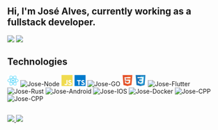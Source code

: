 ## Hi, I'm José Alves, currently working as a fullstack developer.


 
<div > 
  <a href = "mailto:a.sousajose@gmail.com"><img src="https://img.shields.io/badge/-Gmail-%23333?style=for-the-badge&logo=gmail&logoColor=white" target="_blank"></a>
  <a href="https://www.linkedin.com/in/netojose" target="_blank"><img src="https://img.shields.io/badge/-LinkedIn-%230077B5?style=for-the-badge&logo=linkedin&logoColor=white" target="_blank"></a> 
</div>
  
  ## Technologies
  
<div>
  <img alt="Jose-React" width="26px" src="https://raw.githubusercontent.com/devicons/devicon/master/icons/react/react-original.svg">
  <img alt="Jose-Node" width="26px" src="https://cdn.jsdelivr.net/gh/devicons/devicon/icons/nodejs/nodejs-original.svg" />
  <img alt="Jose-Js" width="26px" src="https://raw.githubusercontent.com/devicons/devicon/master/icons/javascript/javascript-plain.svg">
  <img alt="Jose-Ts" width="26px" src="https://raw.githubusercontent.com/devicons/devicon/master/icons/typescript/typescript-plain.svg">
  <img alt="Jose-GO" width="26px" src="https://cdn.jsdelivr.net/gh/devicons/devicon/icons/go/go-original.svg">
  <img alt="Jose-HTML" width="26px" src="https://raw.githubusercontent.com/devicons/devicon/master/icons/html5/html5-original.svg">
  <img alt="Jose-css" width="26px"   src="https://raw.githubusercontent.com/devicons/devicon/master/icons/css3/css3-original.svg">
  <img alt="Jose-Flutter" width="26px"   src="https://cdn.jsdelivr.net/gh/devicons/devicon/icons/flutter/flutter-original.svg" />
  <img alt="Jose-Rust"  width="26px" src="https://cdn.jsdelivr.net/gh/devicons/devicon/icons/rust/rust-plain.svg" />
  <img alt="Jose-Android" width="26px"  src="https://cdn.jsdelivr.net/gh/devicons/devicon/icons/android/android-original.svg" />
  <img alt="Jose-IOS" width="26px" src="https://cdn.jsdelivr.net/gh/devicons/devicon/icons/apple/apple-original.svg" />
  <img alt="Jose-Docker" width="26px"  src="https://cdn.jsdelivr.net/gh/devicons/devicon/icons/docker/docker-plain.svg" />
  <img alt="Jose-CPP" width="26px" src="https://cdn.jsdelivr.net/gh/devicons/devicon/icons/c/c-original.svg" />
  <img alt="Jose-CPP" width="26px" src="https://cdn.jsdelivr.net/gh/devicons/devicon/icons/cplusplus/cplusplus-original.svg" />
</div>

## 

<div>
  <a href="https://github.com/joseasousa">
  <img height="180em" src="https://github-readme-stats.vercel.app/api?username=joseasousa&show_icons=true&theme=dark&include_all_commits=true&count_private=true"/>
  <img height="180em" src="https://github-readme-stats.vercel.app/api/top-langs/?username=guhenrique007&hide=TeX&layout=compact&langs_count=7&theme=dark"/>
</div>

